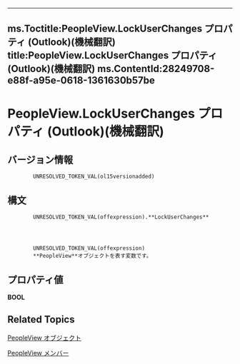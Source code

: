 
---
ms.Toctitle:PeopleView.LockUserChanges プロパティ (Outlook)(機械翻訳)
title:PeopleView.LockUserChanges プロパティ (Outlook)(機械翻訳)
ms.ContentId:28249708-e88f-a95e-0618-1361630b57be
---
# PeopleView.LockUserChanges プロパティ (Outlook)(機械翻訳)





## バージョン情報

            UNRESOLVED_TOKEN_VAL(ol15versionadded)
          



## 構文

            UNRESOLVED_TOKEN_VAL(offexpression).**LockUserChanges**




            UNRESOLVED_TOKEN_VAL(offexpression)
            **PeopleView**オブジェクトを表す変数です。



## プロパティ値
**BOOL**



## Related Topics

[PeopleView オブジェクト](7b569709-5da8-a950-a0fb-9d64b520a21b.md)

[PeopleView メンバー](87b0295a-ab7d-28dd-cdf8-7e4331c3b802.md)




